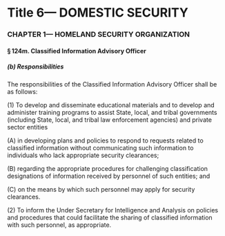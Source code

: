 
# Title 6— DOMESTIC SECURITY
### CHAPTER 1— HOMELAND SECURITY ORGANIZATION
#### § 124m. Classified Information Advisory Officer
##### (b) Responsibilities

The responsibilities of the Classified Information Advisory Officer shall be as follows:

(1) To develop and disseminate educational materials and to develop and administer training programs to assist State, local, and tribal governments (including State, local, and tribal law enforcement agencies) and private sector entities

(A) in developing plans and policies to respond to requests related to classified information without communicating such information to individuals who lack appropriate security clearances;

(B) regarding the appropriate procedures for challenging classification designations of information received by personnel of such entities; and

(C) on the means by which such personnel may apply for security clearances.

(2) To inform the Under Secretary for Intelligence and Analysis on policies and procedures that could facilitate the sharing of classified information with such personnel, as appropriate.
